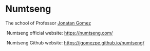 # Numtseng

The school of Professor <A HREF="https://dis.unal.edu.co/~jgomezpe/">Jonatan Gomez</A>

&nbsp;Numtseng official website: <A HREF="https://numtseng.com/">https://numtseng.com/</A>

&nbsp;Numtseng Github website: <A HREF="https://jgomezpe.github.io/numtseng/">https://jgomezpe.github.io/numtseng/</A>
